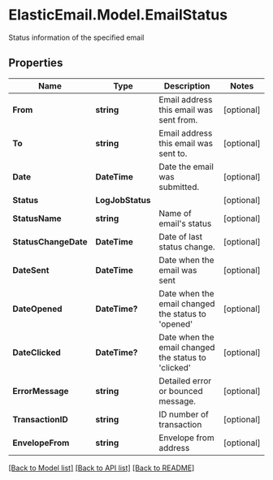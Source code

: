 # ElasticEmail.Model.EmailStatus
Status information of the specified email

## Properties

Name | Type | Description | Notes
------------ | ------------- | ------------- | -------------
**From** | **string** | Email address this email was sent from. | [optional] 
**To** | **string** | Email address this email was sent to. | [optional] 
**Date** | **DateTime** | Date the email was submitted. | [optional] 
**Status** | **LogJobStatus** |  | [optional] 
**StatusName** | **string** | Name of email&#39;s status | [optional] 
**StatusChangeDate** | **DateTime** | Date of last status change. | [optional] 
**DateSent** | **DateTime** | Date when the email was sent | [optional] 
**DateOpened** | **DateTime?** | Date when the email changed the status to &#39;opened&#39; | [optional] 
**DateClicked** | **DateTime?** | Date when the email changed the status to &#39;clicked&#39; | [optional] 
**ErrorMessage** | **string** | Detailed error or bounced message. | [optional] 
**TransactionID** | **string** | ID number of transaction | [optional] 
**EnvelopeFrom** | **string** | Envelope from address | [optional] 

[[Back to Model list]](../README.md#documentation-for-models) [[Back to API list]](../README.md#documentation-for-api-endpoints) [[Back to README]](../README.md)

